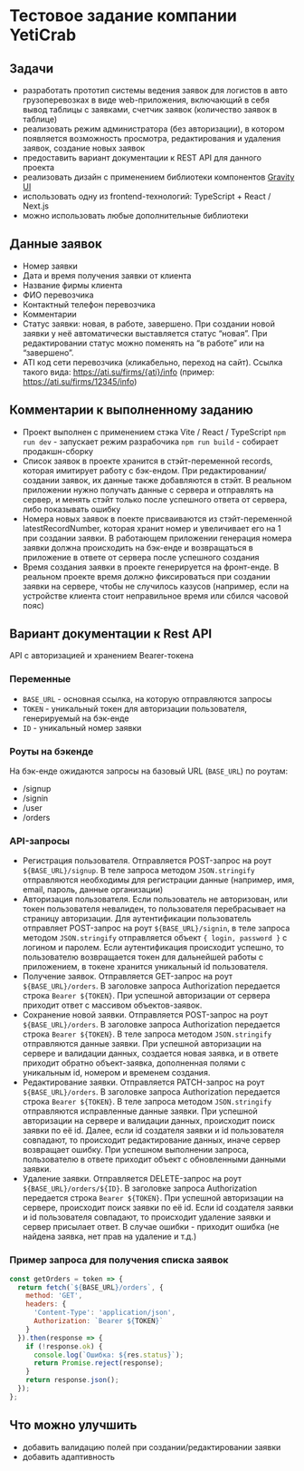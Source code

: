 # Тестовое задание компании YetiCrab

## Задачи

- разработать прототип системы ведения заявок для логистов в авто грузоперевозках в виде web-приложения, включающий в себя вывод таблицы с заявками, счетчик заявок (количество заявок в таблице)
- реализовать режим администратора (без авторизации), в котором появляется возможность просмотра, редактирования и удаления заявок, создание новых заявок
- предоставить вариант документации к REST API для данного проекта
- реализовать дизайн с применением библиотеки компонентов [Gravity UI](https://gravity-ui.com/)
- использовать одну из frontend-технологий: TypeScript + React / Next.js
- можно использовать любые дополнительные библиотеки

## Данные заявок

- Номер заявки
- Дата и время получения заявки от клиента
- Название фирмы клиента
- ФИО перевозчика
- Контактный телефон перевозчика
- Комментарии
- Статус заявки: новая, в работе, завершено. При создании новой заявки у неё автоматически выставляется статус “новая”. При редактировании статус можно поменять на “в работе” или на “завершено”.
- ATI код сети перевозчика (кликабельно, переход на сайт). Ссылка такого вида: https://ati.su/firms/{ati}/info (пример: https://ati.su/firms/12345/info)

## Комментарии к выполненному заданию

- Проект выполнен с применением стэка Vite / React / TypeScript
  `npm run dev` - запускает режим разрабочика
  `npm run build` - собирает продакшн-сборку
- Список заявок в проекте хранится в стэйт-переменной records, которая имитирует работу с бэк-ендом. При редактировании/создании заявок, их данные также добавляются в стэйт. В реальном приложении нужно получать данные с сервера и отправлять на сервер, и менять стэйт только после успешного ответа от сервера, либо показывать ошибку
- Номера новых заявок в поекте присваиваются из стэйт-переменной latestRecordNumber, которая хранит номер и увеличивает его на 1 при создании заявки. В работающем приложении генерация номера заявки должна происходить на бэк-енде и возвращаться в приложение в ответе от сервера после успешного создания
- Время создания заявки в проекте генерируется на фронт-енде. В реальном проекте время должно фиксироваться при создании заявки на сервере, чтобы не случилось казусов (например, если на устройстве клиента стоит неправильное время или сбился часовой пояс)

## Вариант документации к Rest API

API с авторизацией и хранением Bearer-токена

### Переменные

- `BASE_URL` - основная ссылка, на которую отправляются запросы
- `TOKEN` - уникальный токен для авторизации пользователя, генерируемый на бэк-енде
- `ID` - уникальный номер заявки

### Роуты на бэкенде

На бэк-енде ожидаются запросы на базовый URL (`BASE_URL`) по роутам:

- /signup
- /signin
- /user
- /orders

### API-запросы

- Регистрация пользователя. Отправляется POST-запрос на роут `${BASE_URL}/signup`. В теле запроса методом `JSON.stringify` отправляются необходимы для регистрации данные (например, имя, email, пароль, данные организации)
- Авторизация пользователя. Если пользователь не авторизован, или токен пользователя невалиден, то пользователя перебрасывает на страницу авторизации. Для аутентификации пользователь отправляет POST-запрос на роут `${BASE_URL}/signin`, в теле запроса методом `JSON.stringify` отправляется объект `{ login, password }` с логином и паролем. Если аутентификация происходит успешно, то пользователю возвращается токен для дальнейшей работы с приложением, в токене хранится уникальный id пользователя.
- Получение заявок. Отправляется GET-запрос на роут `${BASE_URL}/orders`. В заголовке запроса Authorization передается строка `Bearer ${TOKEN}`. При успешной авторизации от сервера приходит ответ с массивом объектов-заявок.
- Сохранение новой заявки. Отправляется POST-запрос на роут `${BASE_URL}/orders`. В заголовке запроса Authorization передается строка `Bearer ${TOKEN}`. В теле запроса методом `JSON.stringify` отправляются данные заявки. При успешной авторизации на сервере и валидации данных, создается новая заявка, и в ответе приходит обратно объект-заявка, дополненная полями с уникальным id, номером и временем создания.
- Редактирование заявки. Отправляется PATCH-запрос на роут `${BASE_URL}/orders`. В заголовке запроса Authorization передается строка `Bearer ${TOKEN}`. В теле запроса методом `JSON.stringify` отправляются исправленные данные заявки. При успешной авторизации на сервере и валидации данных, происходит поиск заявки по её id. Далее, если id создателя заявки и id пользователя совпадают, то происходит редактирование данных, иначе сервер возвращает ошибку. При успешном выполнении запроса, пользователю в ответе приходит объект с обновленными данными заявки.
- Удаление заявки. Отправляется DELETE-запрос на роут `${BASE_URL}/orders/${ID}`. В заголовке запроса Authorization передается строка `Bearer ${TOKEN}`. При успешной авторизации на сервере, происходит поиск заявки по её id. Если id создателя заявки и id пользователя совпадают, то происходит удаление заявки и сервер присылает ответ. В случае ошибки - приходит ошибка (не найдена заявка, нет прав на удаление и т.д.)

### Пример запроса для получения списка заявок

```javascript
const getOrders = token => {
  return fetch(`${BASE_URL}/orders`, {
    method: 'GET',
    headers: {
      'Content-Type': 'application/json',
      Authorization: `Bearer ${TOKEN}`
    }
  }).then(response => {
    if (!response.ok) {
      console.log(`Ошибка: ${res.status}`);
      return Promise.reject(response);
    }
    return response.json();
  });
};
```

## Что можно улучшить

- добавить валидацию полей при создании/редактировании заявки
- добавить адаптивность
